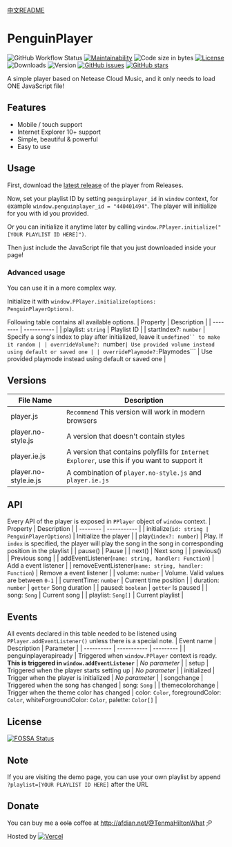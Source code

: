 [中文README](README-zh_CN.md)

# PenguinPlayer
![GitHub Workflow Status](https://img.shields.io/github/workflow/status/M4TEC/PenguinPlayer/Compile%20the%20player)
[![Maintainability](https://img.shields.io/codeclimate/maintainability/M4TEC/PenguinPlayer)](https://codeclimate.com/github/M4TEC/PenguinPlayer/maintainability)
![Code size in bytes](https://img.shields.io/github/languages/code-size/M4TEC/PenguinPlayer)
[![License](https://img.shields.io/github/license/M4TEC/PenguinPlayer)](https://github.com/M4TEC/PenguinPlayer/blob/master/LICENSE)
![Downloads](https://img.shields.io/github/downloads/M4TEC/PenguinPlayer/total)
![Version](https://img.shields.io/github/package-json/v/M4TEC/PenguinPlayer)
[![GitHub issues](https://img.shields.io/github/issues/M4TEC/PenguinPlayer)](https://github.com/M4TEC/PenguinPlayer/issues)
[![GitHub stars](https://img.shields.io/github/stars/M4TEC/PenguinPlayer)](https://github.com/M4TEC/PenguinPlayer/stargazers)

A simple player based on Netease Cloud Music, and it only needs to load ONE JavaScript file!

## Features
- Mobile / touch support
- Internet Explorer 10+ support
- Simple, beautiful & powerful
- Easy to use

## Usage
First, download the [latest release](https://github.com/M4TEC/PenguinPlayer/releases/latest) of the player from Releases.

Now, set your playlist ID by setting ```penguinplayer_id``` in ```window``` context, for example ```window.penguinplayer_id = "440401494"```. The player will initialize for you with id you provided.

Or you can initialize it anytime later by calling ```window.PPlayer.initialize("[YOUR PLAYLIST ID HERE]")```.

Then just include the JavaScript file that you just downloaded inside your page!

### Advanced usage
You can use it in a more complex way.

Initialize it with ```window.PPlayer.initialize(options: PenguinPlayerOptions)```.

Following table contains all available options.
| Property | Description |
| -------- | ----------- |
| playlist: ```string``` | Playlist ID |
| startIndex?: ```number``` | Specify a song's index to play after initialized, leave it ```undefined`` to make it random |
| overrideVolume?: ```number``` | Use provided volume instead using default or saved one |
| overridePlaymode?: ```Playmodes``` | Use provided playmode instead using default or saved one |

## Versions
| File Name | Description |
| --------- | ----------- |
| player.js | ```Recommend``` This version will work in modern browsers |
| player.no-style.js | A version that doesn't contain styles |
| player.ie.js | A version that contains polyfills for ```Internet Explorer```, use this if you want to support it |
| player.no-style.ie.js | A combination of ```player.no-style.js``` and ```player.ie.js``` |

## API
Every API of the player is exposed in ```PPlayer``` object of ```window``` context.
| Property | Description |
| -------- | ----------- |
| initialize(```id: string | PenguinPlayerOptions```) | Initialize the player |
| play(```index?: number```) | Play. If ```index``` is specified, the player will play the song in the song in corresponding position in the playlist |
| pause() | Pause |
| next() | Next song |
| previous() | Previous song |
| addEventListener(```name: string, handler: Function```) | Add a event listener |
| removeEventListener(```name: string, handler: Function```) | Remove a event listener |
| volume: ```number``` | Volume. Valid values are between ```0-1``` |
| currentTime: ```number``` | Current time position |
| duration: ```number``` | ```getter``` Song duration |
| paused: ```boolean``` | ```getter``` Is paused |
| song: ```Song``` | Current song |
| playlist: ```Song[]``` | Current playlist |

## Events
All events declared in this table needed to be listened using ```PPlayer.addEventListener()``` unless there is a special note.
| Event name | Description | Parameter |
| ---------- | ----------- | --------- |
| penguinplayerapiready | Triggered when ```window.PPlayer``` context is ready. **This is triggered in ```window.addEventListener```** | *No parameter* |
| setup | Triggered when the player starts setting up | *No parameter* |
| initialized | Trigger when the player is initialized | *No parameter* |
| songchange | Triggered when the song has changed | song: ```Song``` |
| themecolorchange | Trigger when the theme color has changed | color: ```Color```, foregroundColor: ```Color```, whiteForgroundColor: ```Color```, palette: ```Color[]``` |

## License
[![FOSSA Status](https://app.fossa.com/api/projects/git%2Bgithub.com%2FM4TEC%2FPenguinPlayer.svg?type=large)](https://app.fossa.com/projects/git%2Bgithub.com%2FM4TEC%2FPenguinPlayer?ref=badge_large)

## Note
If you are visiting the demo page, you can use your own playlist by append ```?playlist=[YOUR PLAYLIST ID HERE]``` after the URL

## Donate
You can buy me a ~~cola~~ coffee at http://afdian.net/@TenmaHiltonWhat ;P

Hosted by [![Vercel](https://vercel.com/pplayer/penguin-player?utm_source=pplayer&utm_campaign=oss)](https://www.datocms-assets.com/31049/1618983297-powered-by-vercel.svg)